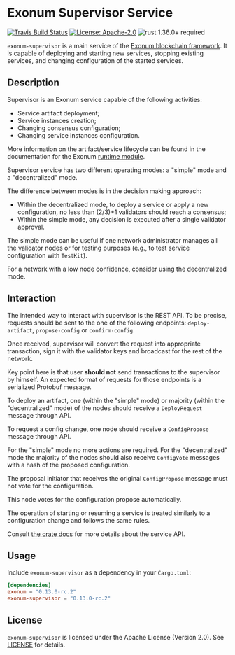 # Exonum Supervisor Service

[![Travis Build Status](https://img.shields.io/travis/exonum/exonum/master.svg?label=Linux%20Build)](https://travis-ci.com/exonum/exonum)
[![License: Apache-2.0](https://img.shields.io/github/license/exonum/exonum.svg)](https://github.com/exonum/exonum/blob/master/LICENSE)
![rust 1.36.0+ required](https://img.shields.io/badge/rust-1.36.0+-blue.svg?label=Required%20Rust)

`exonum-supervisor` is a main service of the [Exonum blockchain framework](https://exonum.com/).
It is capable of deploying and starting new services,
stopping existing services, and changing configuration of the started services.

## Description

Supervisor is an Exonum service capable of the following activities:

- Service artifact deployment;
- Service instances creation;
- Changing consensus configuration;
- Changing service instances configuration.

More information on the artifact/service lifecycle can be found in the
documentation for the Exonum [runtime module][runtime-docs].

Supervisor service has two different operating modes: a "simple" mode and a
"decentralized" mode.

The difference between modes is in the decision making approach:

- Within the decentralized mode, to deploy a service or apply a new
  configuration, no less than (2/3)+1 validators should reach a consensus;
- Within the simple mode, any decision is executed after a single validator
  approval.

The simple mode can be useful if one network administrator manages all the
validator nodes or for testing purposes (e.g., to test service configuration
with `TestKit`).

For a network with a low node confidence, consider using the decentralized
mode.

## Interaction

The intended way to interact with supervisor is the REST API. To be precise,
requests should be sent to the one of the following endpoints:
`deploy-artifact`, `propose-config` or `confirm-config`.

Once received, supervisor will convert the request into appropriate
transaction, sign it with the validator keys and broadcast for the
rest of the network.

Key point here is that user **should not** send transactions to the supervisor
by himself. An expected format of requests for those endpoints is a serialized
Protobuf message.

To deploy an artifact, one (within the "simple" mode) or majority (within the
"decentralized" mode) of the nodes should receive a `DeployRequest` message
through API.

To request a config change, one node should receive a `ConfigPropose` message
through API.

For the "simple" mode no more actions are required. For the "decentralized"
mode the majority of the nodes should also receive `ConfigVote` messages
with a hash of the proposed configuration.

The proposal initiator that receives the original `ConfigPropose` message
must not vote for the configuration.

This node votes for the configuration propose automatically.

The operation of starting or resuming a service is treated similarly to a
configuration change and follows the same rules.

Consult [the crate docs](https://docs.rs/exonum-supervisor) for more details
about the service API.

## Usage

Include `exonum-supervisor` as a dependency in your `Cargo.toml`:

```toml
[dependencies]
exonum = "0.13.0-rc.2"
exonum-supervisor = "0.13.0-rc.2"
```

## License

`exonum-supervisor` is licensed under the Apache License (Version 2.0).
See [LICENSE](LICENSE) for details.

[runtime-docs]: https://docs.rs/exonum/latest/exonum/runtime/index.html

